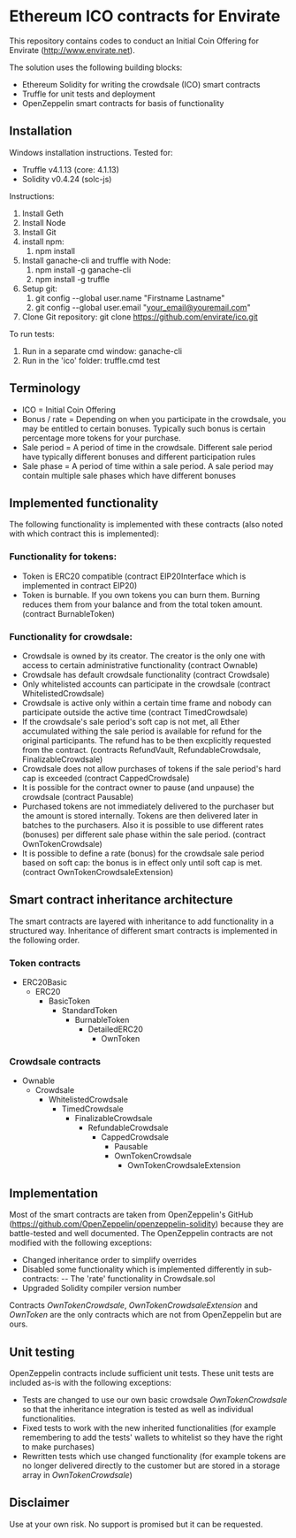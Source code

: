 # Ethereum ICO contracts for Envirate

This repository contains codes to conduct an Initial Coin Offering for Envirate (http://www.envirate.net).

The solution uses the following building blocks:
- Ethereum Solidity for writing the crowdsale (ICO) smart contracts
- Truffle for unit tests and deployment
- OpenZeppelin smart contracts for basis of functionality

## Installation
Windows installation instructions. Tested for:
* Truffle v4.1.13 (core: 4.1.13)
* Solidity v0.4.24 (solc-js)

Instructions:
1. Install Geth
1. Install Node
1. Install Git
1. install npm:
	1. npm install
1. Install ganache-cli and truffle with Node:
	1. npm install -g ganache-cli
	1. npm install -g truffle
1. Setup git:
	1. git config --global user.name "Firstname Lastname"
	1. git config --global user.email "your_email@youremail.com"
1. Clone Git repository: git clone https://github.com/envirate/ico.git

To run tests:
1. Run in a separate cmd window: ganache-cli
1. Run in the 'ico' folder: truffle.cmd test

## Terminology
* ICO = Initial Coin Offering
* Bonus / rate = Depending on when you participate in the crowdsale, you may be entitled to certain bonuses. Typically such bonus is certain percentage more tokens for your purchase.
* Sale period = A period of time in the crowdsale. Different sale period have typically different bonuses and different participation rules
* Sale phase = A period of time within a sale period. A sale period may contain multiple sale phases which have different bonuses

## Implemented functionality
The following functionality is implemented with these contracts (also noted with which contract this is implemented):

### Functionality for tokens:
* Token is ERC20 compatible (contract EIP20Interface which is implemented in contract EIP20)
* Token is burnable. If you own tokens you can burn them. Burning reduces them from your balance and from the total token amount. (contract BurnableToken)

### Functionality for crowdsale:
* Crowdsale is owned by its creator. The creator is the only one with access to certain administrative functionality (contract Ownable)
* Crowdsale has default crowdsale functionality (contract Crowdsale)
* Only whitelisted accounts can participate in the crowdsale (contract WhitelistedCrowdsale)
* Crowdsale is active only within a certain time frame and nobody can participate outside the active time (contract TimedCrowdsale)
* If the crowdsale's sale period's soft cap is not met, all Ether accumulated withing the sale period is available for refund for the original participants. The refund has to be then excplicitly requested from the contract. (contracts RefundVault, RefundableCrowdsale, FinalizableCrowdsale)
* Crowdsale does not allow purchases of tokens if the sale period's hard cap is exceeded (contract CappedCrowdsale)
* It is possible for the contract owner to pause (and unpause) the crowdsale (contract Pausable)
* Purchased tokens are not immediately delivered to the purchaser but the amount is stored internally. Tokens are then delivered later in batches to the purchasers. Also it is possible to use different rates (bonuses) per different sale phase within the sale period. (contract OwnTokenCrowdsale)
* It is possible to define a rate (bonus) for the crowdsale sale period based on soft cap: the bonus is in effect only until soft cap is met. (contract OwnTokenCrowdsaleExtension)

## Smart contract inheritance architecture
The smart contracts are layered with inheritance to add functionality in a structured way. Inheritance of different smart contracts is implemented in the following order.

### Token contracts
* ERC20Basic
	* ERC20
		* BasicToken
			* StandardToken
				* BurnableToken
					* DetailedERC20
						* OwnToken
### Crowdsale contracts
* Ownable
	* Crowdsale
		* WhitelistedCrowdsale
			* TimedCrowdsale
				* FinalizableCrowdsale
					* RefundableCrowdsale
						* CappedCrowdsale
							* Pausable
							* OwnTokenCrowdsale
								* OwnTokenCrowdsaleExtension

								
## Implementation
Most of the smart contracts are taken from OpenZeppelin's GitHub (https://github.com/OpenZeppelin/openzeppelin-solidity) because they are battle-tested and well documented.
The OpenZeppelin contracts are not modified with the following exceptions:
- Changed inheritance order to simplify overrides
- Disabled some functionality which is implemented differently in sub-contracts:
--  The 'rate' functionality in Crowdsale.sol
- Upgraded Solidity compiler version number

Contracts *OwnTokenCrowdsale*, *OwnTokenCrowdsaleExtension* and *OwnToken* are the only contracts which are not from OpenZeppelin but are ours.

## Unit testing
OpenZeppelin contracts include sufficient unit tests. These unit tests are included as-is with the following exceptions:
- Tests are changed to use our own basic crowdsale *OwnTokenCrowdsale* so that the inheritance integration is tested as well as individual functionalities.
- Fixed tests to work with the new inherited functionalities (for example remembering to add the tests' wallets to whitelist so they have the right to make purchases)
- Rewritten tests which use changed functionality (for example tokens are no longer delivered directly to the customer but are stored in a storage array in *OwnTokenCrowdsale*)

## Disclaimer
Use at your own risk. No support is promised but it can be requested.


